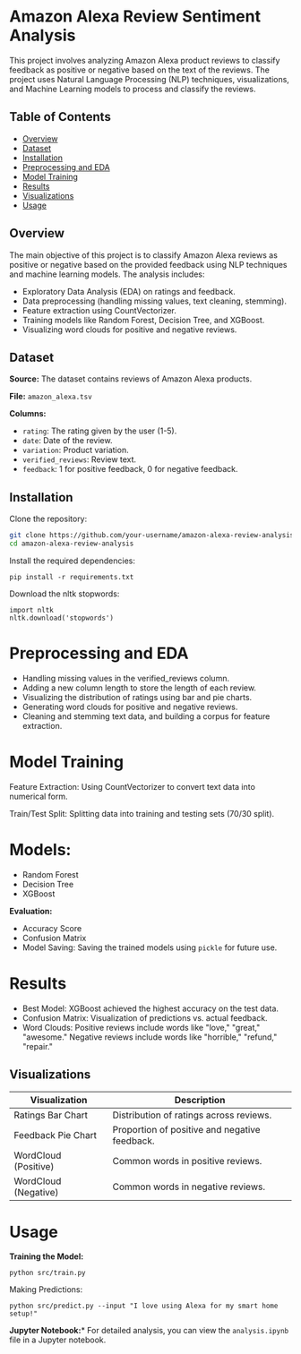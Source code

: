 # Amazon Alexa Review Sentiment Analysis

This project involves analyzing Amazon Alexa product reviews to classify feedback as positive or negative based on the text of the reviews. The project uses Natural Language Processing (NLP) techniques, visualizations, and Machine Learning models to process and classify the reviews.

## Table of Contents
- [Overview](#overview)
- [Dataset](#dataset)
- [Installation](#installation)
- [Preprocessing and EDA](#preprocessing-and-eda)
- [Model Training](#model-training)
- [Results](#results)
- [Visualizations](#visualizations)
- [Usage](#usage)


## Overview
The main objective of this project is to classify Amazon Alexa reviews as positive or negative based on the provided feedback using NLP techniques and machine learning models. The analysis includes:
- Exploratory Data Analysis (EDA) on ratings and feedback.
- Data preprocessing (handling missing values, text cleaning, stemming).
- Feature extraction using CountVectorizer.
- Training models like Random Forest, Decision Tree, and XGBoost.
- Visualizing word clouds for positive and negative reviews.

## Dataset
**Source:** The dataset contains reviews of Amazon Alexa products.

**File:** `amazon_alexa.tsv`

**Columns:**
- `rating`: The rating given by the user (1-5).
- `date`: Date of the review.
- `variation`: Product variation.
- `verified_reviews`: Review text.
- `feedback`: 1 for positive feedback, 0 for negative feedback.


## Installation
Clone the repository:
```bash
git clone https://github.com/your-username/amazon-alexa-review-analysis.git
cd amazon-alexa-review-analysis
```

Install the required dependencies:

```
pip install -r requirements.txt
```

Download the nltk stopwords:

```
import nltk
nltk.download('stopwords')
```

# Preprocessing and EDA
- Handling missing values in the verified_reviews column.
- Adding a new column length to store the length of each review.
- Visualizing the distribution of ratings using bar and pie charts.
- Generating word clouds for positive and negative reviews.
- Cleaning and stemming text data, and building a corpus for feature extraction.
  
# Model Training
Feature Extraction: Using CountVectorizer to convert text data into numerical form.

Train/Test Split: Splitting data into training and testing sets (70/30 split).

# Models:

- Random Forest
- Decision Tree
- XGBoost
  
**Evaluation:**

- Accuracy Score
- Confusion Matrix
- Model Saving: Saving the trained models using  ```pickle``` for future use.

# Results
- Best Model: XGBoost achieved the highest accuracy on the test data.
- Confusion Matrix: Visualization of predictions vs. actual feedback.
- Word Clouds:
  Positive reviews include words like "love," "great," "awesome."
  Negative reviews include words like "horrible," "refund," "repair."
  
## Visualizations

| Visualization          | Description                                   |
|------------------------|-----------------------------------------------|
| Ratings Bar Chart      | Distribution of ratings across reviews.      |
| Feedback Pie Chart     | Proportion of positive and negative feedback.|
| WordCloud (Positive)   | Common words in positive reviews.            |
| WordCloud (Negative)   | Common words in negative reviews.            |


# Usage
**Training the Model:**
```
python src/train.py
```

Making Predictions:

```
python src/predict.py --input "I love using Alexa for my smart home setup!"
```
**Jupyter Notebook:*** For detailed analysis, you can view the ```analysis.ipynb ``` file in a Jupyter notebook.


